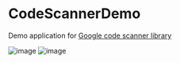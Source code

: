 # CodeScannerDemo

Demo application for [Google code scanner library](https://developers.google.com/ml-kit/code-scanner#kotlin)

![image](https://user-images.githubusercontent.com/15704376/169514728-bec6e45c-1a41-422d-b724-9ee4e57ba1b9.png)
![image](https://user-images.githubusercontent.com/15704376/169514750-c416b9b1-f992-4cbd-a19b-631c43f0a19a.png)
